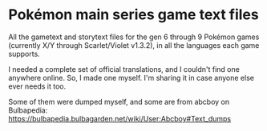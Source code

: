 # Pokémon main series game text files
All the gametext and storytext files for the gen 6 through 9 Pokémon games
(currently X/Y through Scarlet/Violet v1.3.2), in all the languages each game
supports.

I needed a complete set of official translations, and I couldn't find one
anywhere online. So, I made one myself. I'm sharing it in case anyone else ever
needs it too.

Some of them were dumped myself, and some are from abcboy on Bulbapedia:
https://bulbapedia.bulbagarden.net/wiki/User:Abcboy#Text_dumps

